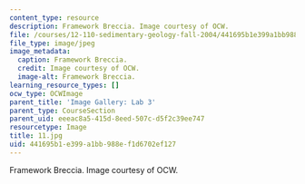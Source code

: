```yaml
---
content_type: resource
description: Framework Breccia. Image courtesy of OCW.
file: /courses/12-110-sedimentary-geology-fall-2004/441695b1e399a1bb988ef1d6702ef127_11.jpg
file_type: image/jpeg
image_metadata:
  caption: Framework Breccia.
  credit: Image courtesy of OCW.
  image-alt: Framework Breccia.
learning_resource_types: []
ocw_type: OCWImage
parent_title: 'Image Gallery: Lab 3'
parent_type: CourseSection
parent_uid: eeeac8a5-415d-8eed-507c-d5f2c39ee747
resourcetype: Image
title: 11.jpg
uid: 441695b1-e399-a1bb-988e-f1d6702ef127
---
```

Framework Breccia. Image courtesy of OCW.

